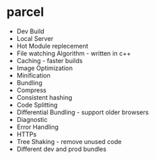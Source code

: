 # parcel
- Dev Build
- Local Server
- Hot Module replecement
- File watching Algorithm - written in c++
- Caching - faster builds
- Image Optimization
- Minification
- Bundling
- Compress
- Consistent hashing
- Code Splitting
- Differential Bundling - support older browsers
- Diagnostic
- Error Handling
- HTTPs
- Tree Shaking - remove unused code
- Different dev and prod bundles